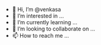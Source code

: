 - 👋 Hi, I’m @venkasa
- 👀 I’m interested in ...
- 🌱 I’m currently learning ...
- 💞️ I’m looking to collaborate on ...
- 📫 How to reach me ...

<!---
venkasa/venkasa is a ✨ special ✨ repository because its `README.md` (this file) appears on your GitHub profile.
You can click the Preview link to take a look at your changes.
--->
